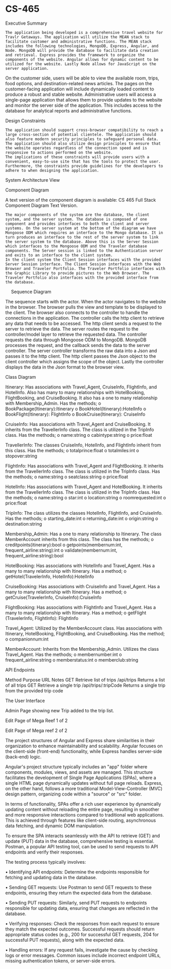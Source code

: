 # CS-465

Executive Summary

	The application being developed is a comprehensive travel website for Travlr Getaways. The application will utilize the MEAN stack to facilitate customer and administrative functions. The MEAN stack includes the following technologies, MongoDB, Express, Angular, and Node. MongoDB will provide the database to facilitate data creation and retrieval. Express provides the framework to organize the components of the website. Angular allows for dynamic content to be utilized for the website. Lastly Node allows for JavaScript on the server application.
 On the customer side, users will be able to view the available room, trips, food options, and destination-related news articles. The pages on the customer-facing application will include dynamically loaded content to produce a robust and stable website. Administrative users will access a single-page application that allows them to provide updates to the website and monitor the server side of the application. This includes access to the database for analytical reports and administrative functions. 

Design Constraints

	The application should support cross-browser compatibility to reach a large cross-section of potential clientele. The application should also feature modern security principles to safeguard personal data. The application should also utilize design principles to ensure that the website operates regardless of the connection speed and is responsive to actions performed on the website. 
	The implications of these constraints will provide users with a convenient, easy-to-use site that has the tools to protect the user. Furthermore, the constraints provide guidelines for the developers to adhere to when designing the application.  

System Architecture View

Component Diagram

 

A text version of the component diagram is available: CS 465 Full Stack Component Diagram Text Version. 

	The major components of the system are the database, the client system, and the server system. The database is composed of one component and provides interfaces to both the client and server systems. On the server system at the bottom of the diagram we have Mongoose ODM which requires an interface to the Mongo database. It in turn produces an interface to the rest of the server system to link the server system to the database. Above this is the Server Session which interfaces to the Mongoose ODM and the Traveler database components. The Server session is linked to the Authentication server and exits to an interface to the client system.
	In the client system the Client Session interfaces with the provided Server Session interface. The Client Session interfaces with the Web Browser and Traveler Portfolio. The Traveler Portfolio interfaces with the Graphic Library to provide pictures to the Web Browser. The Traveler Portfolio also interfaces with the provided interface from the database.
 
Sequence Diagram

 

The sequence starts with the actor. When the actor navigates to the website in the browser. The browser pulls the view and template to be displayed to the client. The browser also connects to the controller to handle the connections in the application. The controller calls the http client to retrieve any data that needs to be accessed. The http client sends a request to the server to retrieve the data. The server routes the request to the controller/model layer to retrieve the requested data. The controller requests the data through Mongoose ODM to MongoDB. MongoDB processes the request, and the callback sends the data to the server controller. The server controller transforms the raw data into a Json and passes it to the http client. The http client passes the Json object to the client controller which assigns the scope of the object. Lastly the controller displays the data in the Json format to the browser view.

Class Diagram

 

Itinerary: 	Has associations with Travel_Agent, CruiseInfo, FlightInfo, and HotelInfo. Also has many to many relationships with HotelBooking, FlightBooking, and CruiseBooking. It also has a one to many relationship with Membership_Admin. Has the methods;
o	BookPackage(Itinerary):Itinerary
o	BookHotel(Itinerary):HotelInfo
o	BookFlight(Itinerary): FlightInfo
o	BookCruise(Itinerary): CruiseInfo

CruiseInfo:	Has associations with Travel_Agent and CruiseBooking. It inherits from the TravellerInfo class. The class is utilized in the TripInfo class. Has the methods;
o	name:string
o	cabintype:string
o	price:float

TravellerInfo:	The classes CruiseInfo, HotelInfo, and FlightInfo inherit from this class. Has the methods;
o	totalprince:float
o	totalmiles:int
o	stopover:string

FlightInfo: 	Has associations with Travel_Agent and FlightBooking. It inherits from the TravellerInfo class. The class is utilized in the TripInfo class. Has the methods;
o	name:string
o	seatclass:string
o	price:float

HotelInfo:	Has associations with Travel_Agent and HotelBooking. It inherits from the TravellerInfo class. The class is utilized in the TripInfo class. Has the methods;
o	name:string
o	star:int
o	location:string
o	roomrequested:int
o	price:float

TripInfo:	The class utilizes the classes HotelInfo, FlightInfo, and CruiseInfo. Has the methods;
o	starting_date:int
o	returning_date:int
o	origin:string
o	destination:string

Membership_Admin: Has a one to many relationship to Itinerary. The class MemberAccount inherits from this class. The class has the methods;
o	creditpoints(itinerary):bool
o	getpoints(membernum:int, frequent_airline:string):int
o	validate(membernum:int, frequent_airline:string):bool

HotelBooking:	Has associations with HotelInfo and Travel_Agent. Has a many to many relationship with Itinerary. Has a method;
o	getHotel(TravelerInfo, HotelInfo):HotelInfo

CruiseBooking:	Has associations with CruiseInfo and Travel_Agent. Has a many to many relationship with Itinerary. Has a method;
o	getCruise(TravelerInfo, CruiseInfo):CruiseInfo


FlightBooking:	Has associations with FlightInfo and Travel_Agent. Has a many to many relationship with Itinerary. Has a method;
o	getFlight (TravelerInfo, FlightInfo): FlightInfo


Travel_Agent: 	Utilized by the MemberAccount class. Has associations with Itinerary, HotelBooking, FlightBooking, and CruiseBooking. Has the method;
o	companionnum:int

MemberAccount:	Inherits from the Membership_Admin. Utilizes the class Travel_Agent. Has the methods;
o	membernumber:int
o	frequent_airline:string
o	memberstatus:int
o	memberclub:string

API Endpoints


Method	Purpose	URL	Notes
GET	Retrieve list of trips	/api/trips	Returns a list of all trips
GET	Retrieve a single trip	/api/trips/:tripCode	Returns a single trip from the provided trip code

The User Interface

 
Admin Page showing new Trip added to the trip list.

 
Edit Page of Mega Reef 1 of 2

 
Edit Page of Mega reef 2 of 2

The project structures of Angular and Express share similarities in their organization to enhance maintainability and scalability. Angular focuses on the client-side (front-end) functionality, while Express handles server-side (back-end) logic.

Angular's project structure typically includes an "app" folder where components, modules, views, and assets are managed. This structure facilitates the development of Single Page Applications (SPAs), where a single HTML page dynamically updates without full page reloads. Express, on the other hand, follows a more traditional Model-View-Controller (MVC) design pattern, organizing code within a "source" or "src" folder.

In terms of functionality, SPAs offer a rich user experience by dynamically updating content without reloading the entire page, resulting in smoother and more responsive interactions compared to traditional web applications. This is achieved through features like client-side routing, asynchronous data fetching, and dynamic DOM manipulation.

To ensure the SPA interacts seamlessly with the API to retrieve (GET) and update (PUT) data in the database, comprehensive testing is essential. Postman, a popular API testing tool, can be used to send requests to API endpoints and verify their responses.

The testing process typically involves:

•	Identifying API endpoints: Determine the endpoints responsible for fetching and updating data in the database.

•	Sending GET requests: Use Postman to send GET requests to these endpoints, ensuring they return the expected data from the database.

•	Sending PUT requests: Similarly, send PUT requests to endpoints responsible for updating data, ensuring that changes are reflected in the database.

•	Verifying responses: Check the responses from each request to ensure they match the expected outcomes. Successful requests should return appropriate status codes (e.g., 200 for successful GET requests, 204 for successful PUT requests), along with the expected data.

•	Handling errors: If any request fails, investigate the cause by checking logs or error messages. Common issues include incorrect endpoint URLs, missing authentication tokens, or server-side errors.

